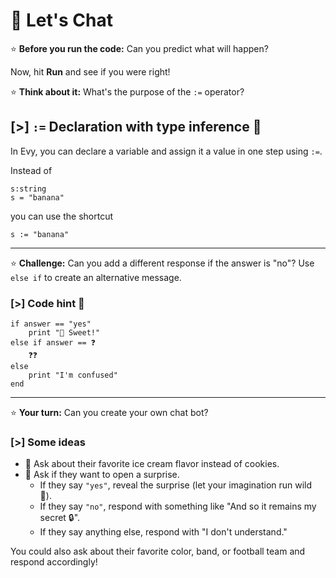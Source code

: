 # 💬 Let's Chat

⭐ **Before you run the code:** Can you predict what will happen?

Now, hit **Run** and see if you were right!

⭐ **Think about it:** What's the purpose of the `:=` operator?

## [>] `:=` Declaration with type inference 📖

In Evy, you can declare a variable and assign it a value in one step using `:=`.

Instead of

```evy
s:string
s = "banana"
```

you can use the shortcut

```evy
s := "banana"
```

---

⭐ **Challenge:** Can you add a different response if the answer is "no"? Use
`else if` to create an alternative message.

### [>] Code hint 🧚

```evy
if answer == "yes"
    print "🍪 Sweet!"
else if answer == ❓
    ❓❓
else
    print "I'm confused"
end
```

---

⭐ **Your turn:** Can you create your own chat bot?

### [>] Some ideas

- 🍦 Ask about their favorite ice cream flavor instead of cookies.
- 🎁 Ask if they want to open a surprise.
  - If they say `"yes"`, reveal the surprise (let your imagination run wild 🐉).
  - If they say `"no"`, respond with something like "And so it remains my secret
    🔒".
  - If they say anything else, respond with "I don't understand."

You could also ask about their favorite color, band, or football team and
respond accordingly!
